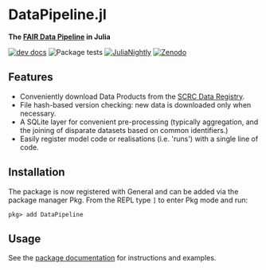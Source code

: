 # DataPipeline.jl
**The [FAIR Data Pipeline][dp_docs] in Julia**

[![dev docs][docs-dev-img]][docs-dev-url]
![Package tests](https://github.com/FAIRDataPipeline/DataPipeline.jl/workflows/Tests/badge.svg)
[![JuliaNightly][nightly-img]][nightly-url]
[![Zenodo][zenodo-badge]][zenodo-url]

## Features
- Conveniently download Data Products from the [SCRC Data Registry](https://data.scrc.uk/).
- File hash-based version checking: new data is downloaded only when necessary.
- A SQLite layer for convenient pre-processing (typically aggregation, and the joining of disparate datasets based on common identifiers.)
- Easily register model code or realisations (i.e. 'runs') with a single line of code.

## Installation

The package is now registered with General and can be added via the package manager Pkg. From the REPL type `]` to enter Pkg mode and run:

```
pkg> add DataPipeline
```

## Usage

See the [package documentation][docs] for instructions and examples.

[docs]: https://fairdatapipeline.github.io/DataPipeline.jl/stable/

[dp_docs]: https://fairdatapipeline.github.io/docs/introduction/

[docs-dev-img]: https://img.shields.io/badge/docs-dev-blue.svg
[docs-dev-url]: https://fairdatapipeline.github.io/DataPipeline.jl/dev/

[nightly-img]: https://github.com/FAIRDataPipeline/DataPipeline.jl/actions/workflows/nightly.yaml/badge.svg
[nightly-url]: https://github.com/FAIRDataPipeline/DataPipeline.jl/actions/workflows/nightly.yaml

[zenodo-badge]: https://zenodo.org/badge/302237736.svg
[zenodo-url]: https://zenodo.org/badge/latestdoi/302237736
